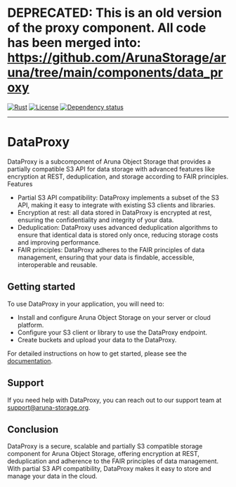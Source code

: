 # DEPRECATED: This is an old version of the proxy component. All code has been merged into: https://github.com/ArunaStorage/aruna/tree/main/components/data_proxy


[![Rust](https://img.shields.io/badge/built_with-Rust-dca282.svg)](https://www.rust-lang.org/)
[![License](https://img.shields.io/badge/License-Apache_2.0-brightgreen.svg)](https://github.com/ArunaStorage/ArunaServer/blob/main/LICENSE-APACHE)
[![Dependency status](https://deps.rs/repo/github/ArunaStorage/DataProxy/status.svg)](https://deps.rs/repo/github/ArunaStorage/DataProxy)

---

# DataProxy

DataProxy is a subcomponent of Aruna Object Storage that provides a partially compatible S3 API for data storage with advanced features like encryption at REST, deduplication, and storage according to FAIR principles.
Features

- Partial S3 API compatibility: DataProxy implements a subset of the S3 API, making it easy to integrate with existing S3 clients and libraries.
- Encryption at rest: all data stored in DataProxy is encrypted at rest, ensuring the confidentiality and integrity of your data.
- Deduplication: DataProxy uses advanced deduplication algorithms to ensure that identical data is stored only once, reducing storage costs and improving performance.
- FAIR principles: DataProxy adheres to the FAIR principles of data management, ensuring that your data is findable, accessible, interoperable and reusable.

## Getting started

To use DataProxy in your application, you will need to:

- Install and configure Aruna Object Storage on your server or cloud platform.
- Configure your S3 client or library to use the DataProxy endpoint.
- Create buckets and upload your data to the DataProxy.

For detailed instructions on how to get started, please see the [documentation](https://arunastorage.github.io/Documentation/v1.0.x/get_started/basic_usage/00_index/).

## Support

If you need help with DataProxy, you can reach out to our support team at support@aruna-storage.org.

## Conclusion

DataProxy is a secure, scalable and partially S3 compatible storage component for Aruna Object Storage, offering encryption at REST, deduplication and adherence to the FAIR principles of data management. With partial S3 API compatibility, DataProxy makes it easy to store and manage your data in the cloud.
